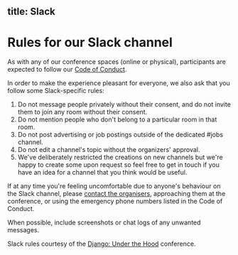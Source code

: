 title: Slack
---

# Rules for our Slack channel
As with any of our conference spaces (online or physical), participants are expected to follow our [Code of Conduct](/code-of-conduct/).

In order to make the experience pleasant for everyone, we also ask that you follow some Slack-specific rules:

1. Do not message people privately without their consent, and do not invite them to join any room without their consent.
2. Do not mention people who don't belong to a particular room in that room.
3. Do not post advertising or job postings outside of the dedicated #jobs channel.
4. Do not edit a channel's topic without the organizers' approval.
5. We've deliberately restricted the creations on new channels but we're happy to create some upon request so feel free to get in touch if you have an idea for a channel that you think would be useful.

If at any time you're feeling uncomfortable due to anyone's behaviour on the Slack channel, please [contact the organisers](http://2016.pyconuk.org/code-of-conduct/reporting-harassment/), approaching them at the conference, or using the emergency phone numbers listed in the Code of Conduct.

When possible, include screenshots or chat logs of any unwanted messages.

Slack rules courtesy of the [Django: Under the Hood](https://djangounderthehood.com/) conference.
